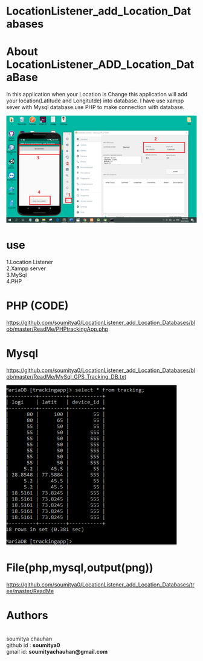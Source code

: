 # LocationListener_add_Location_Databases


# About LocationListener_ADD_Location_DataBase
In this application  when your Location is Change this application will add your location(Latitude and Longitutde) into database. I have use xampp sever with Mysql database.use PHP to make connection with database.


![alt text](https://github.com/soumitya0/LocationListener_add_Location_Databases/blob/master/ReadMe/GPS_TRACKING_DB.png)<br>


# use 
1.Location Listener <br>
2.Xampp server<br>
3.MySql<br>
4.PHP<br>

# PHP (CODE)
https://github.com/soumitya0/LocationListener_add_Location_Databases/blob/master/ReadMe/PHPtrackingApp.php

# Mysql

https://github.com/soumitya0/LocationListener_add_Location_Databases/blob/master/ReadMe/MySql_GPS_Tracking_DB.txt


![alt text](https://github.com/soumitya0/LocationListener_add_Location_Databases/blob/master/ReadMe/mysqldatabasetrackingapp.PNG)<br>

# File(php,mysql,output(png))

https://github.com/soumitya0/LocationListener_add_Location_Databases/tree/master/ReadMe<br>

# Authors
<br>
 soumitya chauhan  <br>
 github id : <b>soumitya0</b><br>
 gmail id: <b>soumityachauhan@gmail.com<b></br>
